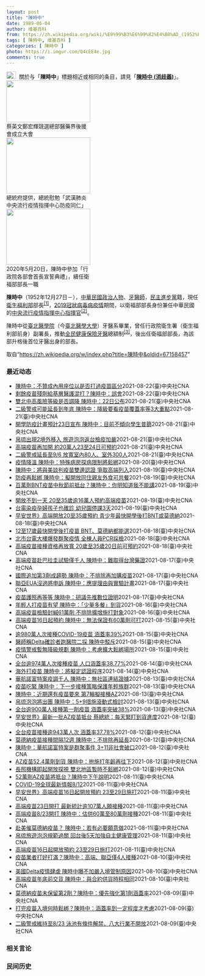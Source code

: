 ```yaml
---
layout: post
title: "陳時中"
date: 1989-06-04
author: 维基百科
from: https://zh.wikipedia.org/wiki/%E9%99%B3%E6%99%82%E4%B8%AD_(1952%E5%B9%B4)
tags: [ 陳時中, 维基百科 ]
categories: [ 陳時中 ]
photo: https://i.imgur.com/Q4cEE4e.jpg
comments: true
---
```

<div class="mw-parser-output"><div id="noteTA-54dafe5e" class="noteTA"><div class="noteTA-group"><div data-noteta-group-source="module" data-noteta-group="Medicine"></div></div></div>
<div role="note" class="hatnote navigation-not-searchable"><a href="/wiki/Wikipedia:%E6%B6%88%E6%AD%A7%E4%B9%89" title="Wikipedia:消歧义"><img alt="Disambig gray.svg" src="//upload.wikimedia.org/wikipedia/commons/thumb/5/5f/Disambig_gray.svg/25px-Disambig_gray.svg.png" decoding="async" width="25" height="19" srcset="//upload.wikimedia.org/wikipedia/commons/thumb/5/5f/Disambig_gray.svg/38px-Disambig_gray.svg.png 1.5x, //upload.wikimedia.org/wikipedia/commons/thumb/5/5f/Disambig_gray.svg/50px-Disambig_gray.svg.png 2x" data-file-width="220" data-file-height="168"></a><style data-mw-deduplicate="TemplateStyles:r61863955">.mw-parser-output .ifmobile>.mobile:nth-child(2n){display:none}</style><span class="ifmobile"><span class="nomobile">&nbsp;&nbsp;</span><span class="mobile"></span></span>關於与「<b>陳時中</b>」標題相近或相同的条目，請見「<b><a href="/wiki/%E9%99%B3%E6%99%82%E4%B8%AD_(%E6%B6%88%E6%AD%A7%E7%BE%A9)" class="mw-disambig" title="陳時中 (消歧義)">陳時中 (消歧義)</a></b>」。</div>

<div class="thumb tright"><div class="thumbinner" style="width:222px;"><a href="/wiki/File:%E9%84%AD%E5%AE%8F%E8%BC%9D%E8%88%87%E9%86%AB%E6%94%BF%E4%BA%BA%E5%A3%AB%E5%90%88%E7%85%A7.jpg" class="image"><img alt="" src="//upload.wikimedia.org/wikipedia/commons/thumb/e/e0/%E9%84%AD%E5%AE%8F%E8%BC%9D%E8%88%87%E9%86%AB%E6%94%BF%E4%BA%BA%E5%A3%AB%E5%90%88%E7%85%A7.jpg/220px-%E9%84%AD%E5%AE%8F%E8%BC%9D%E8%88%87%E9%86%AB%E6%94%BF%E4%BA%BA%E5%A3%AB%E5%90%88%E7%85%A7.jpg" decoding="async" width="220" height="110" class="thumbimage" srcset="//upload.wikimedia.org/wikipedia/commons/thumb/e/e0/%E9%84%AD%E5%AE%8F%E8%BC%9D%E8%88%87%E9%86%AB%E6%94%BF%E4%BA%BA%E5%A3%AB%E5%90%88%E7%85%A7.jpg/330px-%E9%84%AD%E5%AE%8F%E8%BC%9D%E8%88%87%E9%86%AB%E6%94%BF%E4%BA%BA%E5%A3%AB%E5%90%88%E7%85%A7.jpg 1.5x, //upload.wikimedia.org/wikipedia/commons/thumb/e/e0/%E9%84%AD%E5%AE%8F%E8%BC%9D%E8%88%87%E9%86%AB%E6%94%BF%E4%BA%BA%E5%A3%AB%E5%90%88%E7%85%A7.jpg/440px-%E9%84%AD%E5%AE%8F%E8%BC%9D%E8%88%87%E9%86%AB%E6%94%BF%E4%BA%BA%E5%A3%AB%E5%90%88%E7%85%A7.jpg 2x" data-file-width="4160" data-file-height="2080"></a>  <div class="thumbcaption"><div class="magnify"><a href="/wiki/File:%E9%84%AD%E5%AE%8F%E8%BC%9D%E8%88%87%E9%86%AB%E6%94%BF%E4%BA%BA%E5%A3%AB%E5%90%88%E7%85%A7.jpg" class="internal" title="放大"></a></div>蔡英文鄭宏輝競選總部醫藥界後援會成立大會</div></div></div>
<div class="thumb tright"><div class="thumbinner" style="width:222px;"><a href="/wiki/File:02.07_%E7%B8%BD%E7%B5%B1%E6%85%B0%E5%8B%89%E3%80%8C%E5%9A%B4%E9%87%8D%E7%89%B9%E6%AE%8A%E5%82%B3%E6%9F%93%E6%80%A7%E8%82%BA%E7%82%8E%E4%B8%AD%E5%A4%AE%E6%B5%81%E8%A1%8C%E7%96%AB%E6%83%85%E6%8C%87%E6%8F%AE%E4%B8%AD%E5%BF%83%E9%98%B2%E7%96%AB%E5%90%8C%E4%BB%81%E3%80%8D_(49500116692).jpg" class="image"><img alt="" src="//upload.wikimedia.org/wikipedia/commons/thumb/9/95/02.07_%E7%B8%BD%E7%B5%B1%E6%85%B0%E5%8B%89%E3%80%8C%E5%9A%B4%E9%87%8D%E7%89%B9%E6%AE%8A%E5%82%B3%E6%9F%93%E6%80%A7%E8%82%BA%E7%82%8E%E4%B8%AD%E5%A4%AE%E6%B5%81%E8%A1%8C%E7%96%AB%E6%83%85%E6%8C%87%E6%8F%AE%E4%B8%AD%E5%BF%83%E9%98%B2%E7%96%AB%E5%90%8C%E4%BB%81%E3%80%8D_%2849500116692%29.jpg/220px-02.07_%E7%B8%BD%E7%B5%B1%E6%85%B0%E5%8B%89%E3%80%8C%E5%9A%B4%E9%87%8D%E7%89%B9%E6%AE%8A%E5%82%B3%E6%9F%93%E6%80%A7%E8%82%BA%E7%82%8E%E4%B8%AD%E5%A4%AE%E6%B5%81%E8%A1%8C%E7%96%AB%E6%83%85%E6%8C%87%E6%8F%AE%E4%B8%AD%E5%BF%83%E9%98%B2%E7%96%AB%E5%90%8C%E4%BB%81%E3%80%8D_%2849500116692%29.jpg" decoding="async" width="220" height="147" class="thumbimage" srcset="//upload.wikimedia.org/wikipedia/commons/thumb/9/95/02.07_%E7%B8%BD%E7%B5%B1%E6%85%B0%E5%8B%89%E3%80%8C%E5%9A%B4%E9%87%8D%E7%89%B9%E6%AE%8A%E5%82%B3%E6%9F%93%E6%80%A7%E8%82%BA%E7%82%8E%E4%B8%AD%E5%A4%AE%E6%B5%81%E8%A1%8C%E7%96%AB%E6%83%85%E6%8C%87%E6%8F%AE%E4%B8%AD%E5%BF%83%E9%98%B2%E7%96%AB%E5%90%8C%E4%BB%81%E3%80%8D_%2849500116692%29.jpg/330px-02.07_%E7%B8%BD%E7%B5%B1%E6%85%B0%E5%8B%89%E3%80%8C%E5%9A%B4%E9%87%8D%E7%89%B9%E6%AE%8A%E5%82%B3%E6%9F%93%E6%80%A7%E8%82%BA%E7%82%8E%E4%B8%AD%E5%A4%AE%E6%B5%81%E8%A1%8C%E7%96%AB%E6%83%85%E6%8C%87%E6%8F%AE%E4%B8%AD%E5%BF%83%E9%98%B2%E7%96%AB%E5%90%8C%E4%BB%81%E3%80%8D_%2849500116692%29.jpg 1.5x, //upload.wikimedia.org/wikipedia/commons/thumb/9/95/02.07_%E7%B8%BD%E7%B5%B1%E6%85%B0%E5%8B%89%E3%80%8C%E5%9A%B4%E9%87%8D%E7%89%B9%E6%AE%8A%E5%82%B3%E6%9F%93%E6%80%A7%E8%82%BA%E7%82%8E%E4%B8%AD%E5%A4%AE%E6%B5%81%E8%A1%8C%E7%96%AB%E6%83%85%E6%8C%87%E6%8F%AE%E4%B8%AD%E5%BF%83%E9%98%B2%E7%96%AB%E5%90%8C%E4%BB%81%E3%80%8D_%2849500116692%29.jpg/440px-02.07_%E7%B8%BD%E7%B5%B1%E6%85%B0%E5%8B%89%E3%80%8C%E5%9A%B4%E9%87%8D%E7%89%B9%E6%AE%8A%E5%82%B3%E6%9F%93%E6%80%A7%E8%82%BA%E7%82%8E%E4%B8%AD%E5%A4%AE%E6%B5%81%E8%A1%8C%E7%96%AB%E6%83%85%E6%8C%87%E6%8F%AE%E4%B8%AD%E5%BF%83%E9%98%B2%E7%96%AB%E5%90%8C%E4%BB%81%E3%80%8D_%2849500116692%29.jpg 2x" data-file-width="2048" data-file-height="1365"></a>  <div class="thumbcaption"><div class="magnify"><a href="/wiki/File:02.07_%E7%B8%BD%E7%B5%B1%E6%85%B0%E5%8B%89%E3%80%8C%E5%9A%B4%E9%87%8D%E7%89%B9%E6%AE%8A%E5%82%B3%E6%9F%93%E6%80%A7%E8%82%BA%E7%82%8E%E4%B8%AD%E5%A4%AE%E6%B5%81%E8%A1%8C%E7%96%AB%E6%83%85%E6%8C%87%E6%8F%AE%E4%B8%AD%E5%BF%83%E9%98%B2%E7%96%AB%E5%90%8C%E4%BB%81%E3%80%8D_(49500116692).jpg" class="internal" title="放大"></a></div>總統府提供，總統慰勉「武漢肺炎中央流行疫情指揮中心防疫同仁」</div></div></div>
<div class="thumb tright"><div class="thumbinner" style="width:222px;"><a href="/wiki/File:05.20_%E7%B8%BD%E7%B5%B1%E4%B8%BB%E6%8C%81%E3%80%8C%E8%A1%8C%E6%94%BF%E9%99%A2%E5%89%AF%E9%99%A2%E9%95%B7%E6%9A%A8%E5%90%84%E9%83%A8%E6%9C%83%E9%A6%96%E9%95%B7%E5%AE%A3%E8%AA%93%E5%85%B8%E7%A6%AE%E3%80%8D-%E9%99%B3%E6%99%82%E4%B8%AD.jpg" class="image"><img alt="" src="//upload.wikimedia.org/wikipedia/commons/thumb/a/aa/05.20_%E7%B8%BD%E7%B5%B1%E4%B8%BB%E6%8C%81%E3%80%8C%E8%A1%8C%E6%94%BF%E9%99%A2%E5%89%AF%E9%99%A2%E9%95%B7%E6%9A%A8%E5%90%84%E9%83%A8%E6%9C%83%E9%A6%96%E9%95%B7%E5%AE%A3%E8%AA%93%E5%85%B8%E7%A6%AE%E3%80%8D-%E9%99%B3%E6%99%82%E4%B8%AD.jpg/220px-05.20_%E7%B8%BD%E7%B5%B1%E4%B8%BB%E6%8C%81%E3%80%8C%E8%A1%8C%E6%94%BF%E9%99%A2%E5%89%AF%E9%99%A2%E9%95%B7%E6%9A%A8%E5%90%84%E9%83%A8%E6%9C%83%E9%A6%96%E9%95%B7%E5%AE%A3%E8%AA%93%E5%85%B8%E7%A6%AE%E3%80%8D-%E9%99%B3%E6%99%82%E4%B8%AD.jpg" decoding="async" width="220" height="147" class="thumbimage" srcset="//upload.wikimedia.org/wikipedia/commons/thumb/a/aa/05.20_%E7%B8%BD%E7%B5%B1%E4%B8%BB%E6%8C%81%E3%80%8C%E8%A1%8C%E6%94%BF%E9%99%A2%E5%89%AF%E9%99%A2%E9%95%B7%E6%9A%A8%E5%90%84%E9%83%A8%E6%9C%83%E9%A6%96%E9%95%B7%E5%AE%A3%E8%AA%93%E5%85%B8%E7%A6%AE%E3%80%8D-%E9%99%B3%E6%99%82%E4%B8%AD.jpg/330px-05.20_%E7%B8%BD%E7%B5%B1%E4%B8%BB%E6%8C%81%E3%80%8C%E8%A1%8C%E6%94%BF%E9%99%A2%E5%89%AF%E9%99%A2%E9%95%B7%E6%9A%A8%E5%90%84%E9%83%A8%E6%9C%83%E9%A6%96%E9%95%B7%E5%AE%A3%E8%AA%93%E5%85%B8%E7%A6%AE%E3%80%8D-%E9%99%B3%E6%99%82%E4%B8%AD.jpg 1.5x, //upload.wikimedia.org/wikipedia/commons/thumb/a/aa/05.20_%E7%B8%BD%E7%B5%B1%E4%B8%BB%E6%8C%81%E3%80%8C%E8%A1%8C%E6%94%BF%E9%99%A2%E5%89%AF%E9%99%A2%E9%95%B7%E6%9A%A8%E5%90%84%E9%83%A8%E6%9C%83%E9%A6%96%E9%95%B7%E5%AE%A3%E8%AA%93%E5%85%B8%E7%A6%AE%E3%80%8D-%E9%99%B3%E6%99%82%E4%B8%AD.jpg/440px-05.20_%E7%B8%BD%E7%B5%B1%E4%B8%BB%E6%8C%81%E3%80%8C%E8%A1%8C%E6%94%BF%E9%99%A2%E5%89%AF%E9%99%A2%E9%95%B7%E6%9A%A8%E5%90%84%E9%83%A8%E6%9C%83%E9%A6%96%E9%95%B7%E5%AE%A3%E8%AA%93%E5%85%B8%E7%A6%AE%E3%80%8D-%E9%99%B3%E6%99%82%E4%B8%AD.jpg 2x" data-file-width="2508" data-file-height="1672"></a>  <div class="thumbcaption"><div class="magnify"><a href="/wiki/File:05.20_%E7%B8%BD%E7%B5%B1%E4%B8%BB%E6%8C%81%E3%80%8C%E8%A1%8C%E6%94%BF%E9%99%A2%E5%89%AF%E9%99%A2%E9%95%B7%E6%9A%A8%E5%90%84%E9%83%A8%E6%9C%83%E9%A6%96%E9%95%B7%E5%AE%A3%E8%AA%93%E5%85%B8%E7%A6%AE%E3%80%8D-%E9%99%B3%E6%99%82%E4%B8%AD.jpg" class="internal" title="放大"></a></div>2020年5月20日，陳時中參加「行政院各部會首長宣誓典禮」，續任衛福部部長一職</div></div></div>
<p><b>陳時中</b>（1952年12月27日<span class="useeditintro" title="Template:BLP editintro">－</span>），<a href="/wiki/%E4%B8%AD%E8%8F%AF%E6%B0%91%E5%9C%8B" title="中華民國">中華民國</a><a href="/wiki/%E6%94%BF%E6%B2%BB%E4%BA%BA%E7%89%A9" title="政治人物">政治人物</a>、<a href="/wiki/%E7%89%99%E9%86%AB%E5%B8%AB" class="mw-redirect" title="牙醫師">牙醫師</a>，<a href="/wiki/%E6%B0%91%E4%B8%BB%E9%80%B2%E6%AD%A5%E9%BB%A8" title="民主進步黨">民主進步黨</a>籍，現任<a href="/wiki/%E4%B8%AD%E8%8F%AF%E6%B0%91%E5%9C%8B%E8%A1%9B%E7%94%9F%E7%A6%8F%E5%88%A9%E9%83%A8" title="中華民國衛生福利部">衛生福利部</a>部長<sup id="cite_ref-1" class="reference"><a href="#cite_note-1">[1]</a></sup>，<a href="/wiki/2019%E5%86%A0%E7%8B%80%E7%97%85%E6%AF%92%E7%97%85%E8%87%BA%E7%81%A3%E7%96%AB%E6%83%85" title="2019冠狀病毒病臺灣疫情">2019冠狀病毒病疫情</a>期間，以衛福部部長身份兼任中華民國的<a href="/wiki/%E5%9C%8B%E5%AE%B6%E8%A1%9B%E7%94%9F%E6%8C%87%E6%8F%AE%E4%B8%AD%E5%BF%83%E4%B8%AD%E5%A4%AE%E6%B5%81%E8%A1%8C%E7%96%AB%E6%83%85%E6%8C%87%E6%8F%AE%E4%B8%AD%E5%BF%83" title="國家衛生指揮中心中央流行疫情指揮中心">中央流行疫情指揮中心</a><a href="/wiki/%E6%8C%87%E6%8F%AE%E5%AE%98" title="指揮官">指揮官</a><sup id="cite_ref-2" class="reference"><a href="#cite_note-2">[2]</a></sup>。
</p><p>陳時中從<a href="/wiki/%E8%87%BA%E5%8C%97%E9%86%AB%E5%AD%B8%E9%99%A2" class="mw-redirect" title="臺北醫學院">臺北醫學院</a>（今<a href="/wiki/%E8%87%BA%E5%8C%97%E9%86%AB%E5%AD%B8%E5%A4%A7%E5%AD%B8" title="臺北醫學大學">臺北醫學大學</a>）牙醫系畢業，曾任行政院衛生署（衛生福利部前身）副署長，推動<a href="/wiki/%E5%85%A8%E6%B0%91%E5%81%A5%E5%BA%B7%E4%BF%9D%E9%9A%AA" title="全民健康保險">全民健康保險</a><a href="/wiki/%E7%89%99%E9%86%AB" title="牙醫">牙醫</a>總額制<sup id="cite_ref-3" class="reference"><a href="#cite_note-3">[3]</a></sup>，後出任衛福部部長，為該部升格後首位牙醫出身的部長。
</p>
</div><noscript><img src="//zh.wikipedia.org/wiki/Special:CentralAutoLogin/start?type=1x1" alt="" title="" width="1" height="1" style="border: none; position: absolute;"></noscript>
<div class="printfooter">取自“<a dir="ltr" href="https://zh.wikipedia.org/w/index.php?title=陳時中&amp;oldid=67158457">https://zh.wikipedia.org/w/index.php?title=陳時中&amp;oldid=67158457</a>”</div><div id="recent-news"><h3>最近动态</h3><ul><li><a href="https://nodebe4.github.io/waimei/2021-08-22/%E9%99%B3%E6%99%82%E4%B8%AD-%E4%B8%8D%E8%B4%8A%E6%88%90%E5%85%A7%E7%94%A8%E5%BA%A7%E4%BD%8D%E4%BB%A5%E6%98%AF%E5%90%A6%E6%89%93%E9%81%8E%E7%96%AB%E8%8B%97%E5%8D%80%E5%88%86" title="陳時中：不贊成內用座位以是否打過疫苗區分—— 國內疫情降溫，24日起同住親友聚餐不受限使用隔板、梅花座及專人分菜。圖為家長協助幼小孩童用餐。（中央社檔案照片） （中央社記者陳婕翎、江慧珺台北22...">陳時中：不贊成內用座位以是否打過疫苗區分</a><time>2021-08-22</time><a class="tag">(臺)中央社CNA</a></li>
<li><a href="https://nodebe4.github.io/waimei/2021-08-22/%E5%89%A9%E9%A4%98%E7%96%AB%E8%8B%97%E6%AE%98%E5%8A%91%E7%B5%A6%E5%9F%BA%E5%B1%A4%E9%86%AB%E8%AD%B7%E6%B7%B7%E6%89%93-%E9%99%B3%E6%99%82%E4%B8%AD-%E8%AA%A4%E6%9C%83" title="剩餘疫苗殘劑給基層醫護混打？陳時中：誤會—— 指揮中心日前發函說明運用剩餘疫苗殘劑供混打，引發基層醫界不滿。指揮官陳時中22日說明是誤會，僅告知地方政府殘劑使用方式，醫院還有近10萬劑疫苗可用。...">剩餘疫苗殘劑給基層醫護混打？陳時中：誤會</a><time>2021-08-22</time><a class="tag">(臺)中央社CNA</a></li>
<li><a href="https://nodebe4.github.io/waimei/2021-08-21/%E9%9B%99%E5%8C%97%E4%B8%AD%E9%AB%98%E9%A2%A8%E9%9A%AA%E7%AD%89%E7%B4%9A%E6%98%AF%E5%90%A6%E8%AA%BF%E9%99%8D-%E9%99%B3%E6%99%82%E4%B8%AD-22%E6%97%A5%E5%85%AC%E5%B8%83" title="雙北中高風險等級是否調降 陳時中：22日公布—— （中央社記者陳婕翎、張茗喧台北21日電）中央流行疫情指揮中心今天宣布，疫情2級警戒延長至9月6日，外界關注雙北地區風險等級能否從中高風險調降，指...">雙北中高風險等級是否調降 陳時中：22日公布</a><time>2021-08-21</time><a class="tag">(臺)中央社CNA</a></li>
<li><a href="https://nodebe4.github.io/waimei/2021-08-21/%E4%BA%8C%E7%B4%9A%E8%AD%A6%E6%88%92%E5%8F%AF%E8%83%BD%E5%BB%B6%E9%95%B7%E5%88%B0%E5%B9%B4%E5%BA%95-%E9%99%B3%E6%99%82%E4%B8%AD-%E9%99%8D%E7%B4%9A%E8%A6%81%E7%9C%8B%E7%96%AB%E8%8B%97%E8%A6%86%E8%93%8B%E7%8E%87%E7%AD%893%E5%A4%A7%E9%87%8D%E9%BB%9E" title="二級警戒可能延長到年底 陳時中：降級要看疫苗覆蓋率等3大重點—— 疫情指揮中心指揮官陳時中21日坦言二級警戒有可能延長到年底，國際疫情、疫苗覆蓋率、疫苗對變種病毒保護力將是未來降級的3大觀察重點...">二級警戒可能延長到年底 陳時中：降級要看疫苗覆蓋率等3大重點</a><time>2021-08-21</time><a class="tag">(臺)中央社CNA</a></li>
<li><a href="https://nodebe4.github.io/waimei/2021-08-21/%E9%96%8B%E5%AD%B8%E9%98%B2%E7%96%AB%E8%A8%88%E7%95%AB%E9%A0%90%E8%A8%8823%E6%97%A5%E5%AE%A3%E5%B8%83-%E9%99%B3%E6%99%82%E4%B8%AD-%E7%9B%AE%E5%89%8D%E4%B8%8D%E5%82%BE%E5%90%91%E5%AD%B8%E7%94%9F%E6%99%AE%E7%AF%A9" title="開學防疫計畫預計23日宣布 陳時中：目前不傾向學生普篩—— 全國將於9月開學，指揮官陳時中21日表示，正在研議相關防疫措施，目前不傾向對學生普篩。（中央社檔案照片） （中央社記者陳至中、陳婕翎、...">開學防疫計畫預計23日宣布 陳時中：目前不傾向學生普篩</a><time>2021-08-21</time><a class="tag">(臺)中央社CNA</a></li>
<li><a href="https://nodebe4.github.io/waimei/2021-08-21/%E5%B8%9B%E7%90%89%E5%87%BA%E7%8F%BE2%E5%A2%83%E5%A4%96%E7%A7%BB%E5%85%A5-%E6%97%85%E9%81%8A%E6%B3%A1%E6%B3%A1%E8%BF%94%E5%8F%B0%E6%AA%A2%E7%96%AB%E5%8A%A0%E5%9A%B4" title="帛琉出現2境外移入 旅遊泡泡返台檢疫加嚴—— 指揮官陳時中21日表示，由於帛琉出現2例境外移入個案，旅遊泡泡團返台的檢疫措施須暫時加嚴。（圖取自facebook.com/officialpva）...">帛琉出現2境外移入 旅遊泡泡返台檢疫加嚴</a><time>2021-08-21</time><a class="tag">(臺)中央社CNA</a></li>
<li><a href="https://nodebe4.github.io/waimei/2021-08-21/%E9%AB%98%E7%AB%AF%E7%96%AB%E8%8B%97%E5%86%8D%E5%8A%A0%E9%96%8B-%E7%B4%8420%E8%90%AC%E4%BA%BA23%E8%87%B324%E6%97%A5%E5%8F%AF%E9%A0%90%E7%B4%84" title="高端疫苗再加開 約20萬人23至24日可預約—— 疫情指揮中心指揮官陳時中表示，增加開放16日後新登記或加選登記國產高端COVID-19疫苗約20萬人，可於23、24日預約。圖為高端疫苗預充填針...">高端疫苗再加開 約20萬人23至24日可預約</a><time>2021-08-21</time><a class="tag">(臺)中央社CNA</a></li>
<li><a href="https://nodebe4.github.io/waimei/2021-08-21/%E4%BA%8C%E7%B4%9A%E8%AD%A6%E6%88%92%E5%BB%B6%E9%95%B7%E8%87%B39-6-%E6%94%BE%E5%AF%AC%E5%AE%A4%E5%85%A780%E4%BA%BA-%E5%AE%A4%E5%A4%96300%E4%BA%BA" title="二級警戒延長至9/6 放寬室內80人、室外300人—— 指揮中心21日宣布二級警戒延長至9月6日。（指揮中心提供） （中央社記者陳婕翎、張茗喧台北21日電）中央流行疫情指揮中心指揮官陳時中今天表...">二級警戒延長至9/6 放寬室內80人、室外300人</a><time>2021-08-21</time><a class="tag">(臺)中央社CNA</a></li>
<li><a href="https://nodebe4.github.io/waimei/2021-08-20/%E7%96%AB%E6%83%85%E9%99%8D%E6%BA%AB-%E9%99%B3%E6%99%82%E4%B8%AD-%E7%89%B9%E6%AE%8A%E7%97%85%E6%88%BF%E6%8E%A2%E7%97%85%E9%99%90%E5%88%B6%E5%B0%87%E9%AC%86%E7%B6%81" title="疫情降溫 陳時中：特殊病房探病限制將鬆綁—— （中央社記者張茗喧、陳婕翎台北20日電）國內疫情降溫，疫情指揮中心將再鬆綁防疫規定。指揮官陳時中今天表示，明天將統一公布鬆綁規定，也計畫開放特殊病房...">疫情降溫 陳時中：特殊病房探病限制將鬆綁</a><time>2021-08-20</time><a class="tag">(臺)中央社CNA</a></li>
<li><a href="https://nodebe4.github.io/waimei/2021-08-19/%E9%99%B3%E6%99%82%E4%B8%AD-%E5%B0%87%E8%88%87%E7%BE%8E%E8%AB%87%E5%88%A4%E7%96%AB%E8%8B%97%E9%9B%99%E9%82%8A%E8%AA%8D%E8%AD%89-%E7%88%AD%E5%8F%96%E9%AB%98%E7%AB%AF%E5%88%97%E5%85%A5" title="陳時中：將與美談判疫苗雙邊認證 爭取高端列入—— 國產高端COVID-19疫苗將開打，指揮中心指揮官陳時中19日透露，未來將與美國談疫苗雙邊認證。（衛福部食藥署提供） （中央社記者江慧珺、張茗喧...">陳時中：將與美談判疫苗雙邊認證 爭取高端列入</a><time>2021-08-19</time><a class="tag">(臺)中央社CNA</a></li>
<li><a href="https://nodebe4.github.io/waimei/2021-08-19/%E9%98%B2%E7%96%AB%E5%86%8D%E9%AC%86%E7%B6%81-%E9%99%B3%E6%99%82%E4%B8%AD-%E6%93%AC%E9%96%8B%E6%94%BE%E5%90%8C%E4%BD%8F%E8%A6%AA%E5%8F%8B%E5%A4%96%E9%A3%9F%E5%8F%AF%E5%85%B1%E9%A4%90" title="防疫再鬆綁 陳時中：擬開放同住親友外食可共餐—— 指揮官陳時中19日表示，因應孩童、長者在外有協助用餐必要，擬開放同住家人共餐。（中央社檔案照片） （中央社記者張茗喧、江慧珺台北19日電）指揮中...">防疫再鬆綁 陳時中：擬開放同住親友外食可共餐</a><time>2021-08-19</time><a class="tag">(臺)中央社CNA</a></li>
<li><a href="https://nodebe4.github.io/waimei/2021-08-19/%E7%99%BE%E8%90%AC%E5%8A%91BNT%E7%96%AB%E8%8B%97%E4%B8%AD%E7%A7%8B%E7%AF%80%E5%89%8D%E6%8A%B5%E5%8F%B0-%E9%99%B3%E6%99%82%E4%B8%AD-%E4%BD%A0%E6%98%8E%E7%9F%A5%E9%81%93%E6%88%91%E4%B8%8D%E8%83%BD%E8%AC%9B" title="百萬劑BNT疫苗中秋節前抵台？陳時中：你明知道我不能講—— 媒體報導，百萬劑BNT疫苗中秋節前可能抵台。（圖取自twitter.com/BioNTech_Group） （中央社記者張茗喧、江慧珺...">百萬劑BNT疫苗中秋節前抵台？陳時中：你明知道我不能講</a><time>2021-08-19</time><a class="tag">(臺)中央社CNA</a></li>
<li><a href="https://nodebe4.github.io/waimei/2021-08-19/%E9%96%8B%E6%94%BE%E4%B8%8D%E5%88%B0%E4%B8%80%E5%A4%A9-20%E8%87%B335%E6%AD%B2%E9%80%BE16%E8%90%AC%E4%BA%BA%E9%A0%90%E7%B4%84%E9%AB%98%E7%AB%AF%E7%96%AB%E8%8B%97" title="開放不到一天 20至35歲逾16萬人預約高端疫苗—— （中央社記者張茗喧、江慧珺台北19日電）疫情指揮中心昨天開放20至35歲民眾預約高端疫苗，指揮官陳時中今天表示，截至下午1時，已有16萬39...">開放不到一天 20至35歲逾16萬人預約高端疫苗</a><time>2021-08-19</time><a class="tag">(臺)中央社CNA</a></li>
<li><a href="https://nodebe4.github.io/waimei/2021-08-19/%E5%8F%B0%E9%9B%BB%E6%9F%93%E7%96%AB%E5%AD%95%E5%A9%A6%E5%AD%A9%E5%AD%90%E4%B9%9F%E7%A2%BA%E8%A8%BA-%E5%B9%BC%E5%85%92%E5%9C%92%E5%81%9C%E8%AA%B23%E5%A4%A9" title="台電染疫孕婦孩子也確診 幼兒園停課3天—— 台電大樓爆發群聚疫情。指揮官陳時中19日表示，台電染疫孕婦的孩子也確診，全案累計4人染疫。圖為員工進出台電大樓。中央社記者郭日曉攝　110年8月18日...">台電染疫孕婦孩子也確診 幼兒園停課3天</a><time>2021-08-19</time><a class="tag">(臺)中央社CNA</a></li>
<li><a href="https://nodebe4.github.io/waimei/2021-08-18/%E6%97%A9%E5%AE%89%E4%B8%96%E7%95%8C-%E9%AB%98%E7%AB%AF%E9%96%8B%E6%94%BE20%E8%87%B335%E6%AD%B2%E9%A0%90%E7%B4%84-%E9%9D%92%E5%B0%91%E5%B9%B4%E6%9C%80%E5%BF%AB%E9%96%8B%E5%AD%B8%E5%BE%8C%E6%89%93BNT%E6%88%96%E8%8E%AB%E5%BE%B7%E7%B4%8D" title="早安世界》高端開放20至35歲預約 青少年最快開學後打BNT或莫德納—— 疫情指揮官陳時中18日宣布，高端COVID-19疫苗將開放20歲至35歲民眾預約。圖為高端疫苗針劑。（食藥署提供） 今晨...">早安世界》高端開放20至35歲預約 青少年最快開學後打BNT或莫德納</a><time>2021-08-18</time><a class="tag">(臺)中央社CNA</a></li>
<li><a href="https://nodebe4.github.io/waimei/2021-08-18/12%E8%87%B317%E6%AD%B2%E6%9C%80%E5%BF%AB%E9%96%8B%E5%AD%B8%E5%BE%8C%E6%89%93%E7%96%AB%E8%8B%97-BNT-%E8%8E%AB%E5%BE%B7%E7%B4%8D%E9%83%BD%E8%83%BD%E9%81%B8" title="12至17歲最快開學後打疫苗 BNT、莫德納都能選—— 指揮中心指揮官陳時中18日表示，未來12至17歲青少年不只能打BNT疫苗，也將開放接種莫德納疫苗，開學後將視疫苗到貨狀況安排接種。（中央社...">12至17歲最快開學後打疫苗 BNT、莫德納都能選</a><time>2021-08-18</time><a class="tag">(臺)中央社CNA</a></li>
<li><a href="https://nodebe4.github.io/waimei/2021-08-18/%E5%8C%97%E5%B8%82%E5%8F%B0%E9%9B%BB%E5%A4%A7%E6%A8%93%E7%88%86%E7%99%BC%E7%BE%A4%E8%81%9A%E7%96%AB%E6%83%85-%E5%85%A8%E6%A3%9F%E4%BA%BA%E5%93%A1PCR%E6%8E%A1%E6%AA%A2" title="北市台電大樓爆發群聚疫情 全棟人員PCR採檢—— 疫情指揮中心指揮官陳時中18日指出，台電大樓近期陸續有3例同層樓人員確診，整棟樓人員將PCR檢驗。（圖取自Google地圖網頁google.co...">北市台電大樓爆發群聚疫情 全棟人員PCR採檢</a><time>2021-08-18</time><a class="tag">(臺)中央社CNA</a></li>
<li><a href="https://nodebe4.github.io/waimei/2021-08-18/%E9%AB%98%E7%AB%AF%E7%96%AB%E8%8B%97%E6%8E%A5%E7%A8%AE%E8%B3%87%E6%A0%BC%E5%86%8D%E6%94%BE%E5%AF%AC-20%E6%AD%B2%E8%87%B335%E6%AD%B220%E6%97%A5%E5%89%8D%E5%8F%AF%E9%A0%90%E7%B4%84" title="高端疫苗接種資格再放寬 20歲至35歲20日前可預約—— 疫情指揮中心指揮官陳時中18日宣布，高端COVID-19疫苗將開放20歲至35歲民眾預約。圖為高端疫苗預充填針劑樣品。（中央社檔案照片）...">高端疫苗接種資格再放寬 20歲至35歲20日前可預約</a><time>2021-08-18</time><a class="tag">(臺)中央社CNA</a></li>
<li><a href="https://nodebe4.github.io/waimei/2021-08-17/%E9%AB%98%E7%AB%AF%E7%96%AB%E8%8B%97%E8%B5%B4%E5%B7%B4%E6%8B%89%E5%9C%AD%E8%A9%A6%E9%A9%97%E5%83%85%E5%8D%83%E4%BA%BA-%E9%99%B3%E6%99%82%E4%B8%AD-%E9%9B%A3%E5%8F%96%E5%BE%97%E5%8F%B0%E7%81%A3%E8%97%A5%E8%AD%89" title="高端疫苗赴巴拉圭試驗僅千人 陳時中：難取得台灣藥證—— 高端疫苗在巴拉圭進行第3期臨床試驗，但是和AZ疫苗進行1000人的免疫橋接試驗，對此指揮中心指揮官陳時中今天坦言，此試驗數據風險大，可能難...">高端疫苗赴巴拉圭試驗僅千人 陳時中：難取得台灣藥證</a><time>2021-08-17</time><a class="tag">(臺)中央社CNA</a></li>
<li><a href="https://nodebe4.github.io/waimei/2021-08-17/%E5%9C%8B%E9%9A%9B%E8%BF%BD%E5%8A%A0%E7%AC%AC3%E5%8A%91%E6%88%90%E8%B6%A8%E5%8B%A2-%E9%99%B3%E6%99%82%E4%B8%AD-%E4%B8%8D%E6%8E%92%E9%99%A4%E5%86%8D%E5%8A%A0%E8%B3%BC%E7%96%AB%E8%8B%97" title="國際追加第3劑成趨勢 陳時中：不排除再加購疫苗—— 疫情指揮中心指揮官陳時中17日表示，因應國際間追加施打第3劑COVID-19疫苗的趨勢，未來不排除再加購其他疫苗，也會盡快擴大AZ、mRNA疫...">國際追加第3劑成趨勢 陳時中：不排除再加購疫苗</a><time>2021-08-17</time><a class="tag">(臺)中央社CNA</a></li>
<li><a href="https://nodebe4.github.io/waimei/2021-08-17/%E8%81%AF%E4%BA%9EEUA%E6%B2%92%E9%81%8E%E5%B0%87%E7%94%B3%E8%A8%B4-%E9%99%B3%E6%99%82%E4%B8%AD-%E6%87%89%E6%8F%90%E7%90%86%E7%94%B1%E8%88%87%E5%AF%A6%E9%A9%97%E8%A8%88%E7%95%AB" title="聯亞EUA沒過將申訴 陳時中：應提理由與實驗計畫—— 聯亞的COVID-19疫苗沒通過EUA審查，將提申訴。指揮官陳時中17日表示，申訴時應提出理由與實驗計畫再交食藥署審查。（圖取自Google...">聯亞EUA沒過將申訴  陳時中：應提理由與實驗計畫</a><time>2021-08-17</time><a class="tag">(臺)中央社CNA</a></li>
<li><a href="https://nodebe4.github.io/waimei/2021-08-17/%E7%96%AB%E8%8B%97%E8%AD%B7%E7%85%A7%E5%86%8D%E7%AD%89%E7%AD%89-%E9%99%B3%E6%99%82%E4%B8%AD-%E7%A0%94%E8%AD%B0%E5%85%88%E6%8E%A8%E6%95%B8%E4%BD%8D%E8%AD%89%E6%98%8E" title="疫苗護照再等等 陳時中：研議先推數位證明—— （中央社記者張茗喧、江慧珺台北17日電）指揮中心指揮官陳時中今天表示，昨天邀集專家討論數位證明簽發平台，初步決議在疫苗覆蓋率不夠高之前，先推數位「證...">疫苗護照再等等 陳時中：研議先推數位證明</a><time>2021-08-17</time><a class="tag">(臺)中央社CNA</a></li>
<li><a href="https://nodebe4.github.io/waimei/2021-08-16/%E5%B9%B4%E8%BC%95%E4%BA%BA%E6%89%93%E7%96%AB%E8%8B%97%E6%9C%89%E6%9C%9B-%E9%99%B3%E6%99%82%E4%B8%AD-%E5%B0%91%E9%87%8F%E5%A4%9A%E9%A4%90-%E5%88%B0%E8%B2%A8" title="年輕人打疫苗有望 陳時中：「少量多餐」到貨—— （中央社記者江慧珺台北16日電）國內COVID-19疫苗供貨吃緊，不少年輕族群苦等不到疫苗。指揮中心指揮官陳時中今天透露疫苗到貨「快了」，且會比先...">年輕人打疫苗有望  陳時中：「少量多餐」到貨</a><time>2021-08-16</time><a class="tag">(臺)中央社CNA</a></li>
<li><a href="https://nodebe4.github.io/waimei/2021-08-16/%E9%AB%98%E7%AB%AF%E7%96%AB%E8%8B%97%E6%AA%A2%E9%A9%97%E5%B0%81%E7%B7%9861%E8%90%AC%E5%8A%91-%E4%B8%8D%E6%8E%92%E9%99%A4%E6%93%B4%E5%A2%9E%E6%96%BD%E6%89%93%E5%B0%8D%E8%B1%A1" title="高端疫苗檢驗封緘61萬劑 不排除擴增施打對象—— 疫情指揮官陳時中表示，高端疫苗已檢驗封緘超過61萬劑，不排除擴增年輕人施打對象。（中央社檔案照片） （中央社記者陳婕翎、江慧珺台北16日電）國內...">高端疫苗檢驗封緘61萬劑  不排除擴增施打對象</a><time>2021-08-16</time><a class="tag">(臺)中央社CNA</a></li>
<li><a href="https://nodebe4.github.io/waimei/2021-08-15/%E9%AB%98%E7%AB%AF%E7%96%AB%E8%8B%9716%E6%97%A5%E8%B5%B7%E9%A0%90%E7%B4%84-%E9%99%B3%E6%99%82%E4%B8%AD-%E7%84%A1%E6%B3%95%E4%BF%9D%E8%AD%89%E6%9C%8960%E8%90%AC%E5%8A%91%E5%8F%AF%E6%89%93" title="高端疫苗16日起預約 陳時中：無法保證有60萬劑可打—— 高端疫苗16日開放預約，指揮中心指揮官陳時中說，檢驗應遵照嚴格標準，無法保證60萬劑一定通過。圖為高端疫苗預充填針劑樣品。（中央社檔案照...">高端疫苗16日起預約 陳時中：無法保證有60萬劑可打</a><time>2021-08-15</time><a class="tag">(臺)中央社CNA</a></li>
<li><a href="https://nodebe4.github.io/waimei/2021-08-15/%E9%80%BE980%E8%90%AC%E4%BA%BA%E6%AC%A1%E6%8E%A5%E7%A8%AECOVID-19%E7%96%AB%E8%8B%97-%E6%B6%B5%E8%93%8B%E7%8E%8739" title="逾980萬人次接種COVID-19疫苗 涵蓋率39%—— 中央流行疫情指揮中心指揮官陳時中表示，國內累計逾980萬人次接種疫苗，人口涵蓋率約39%、劑次人口比約41.81。（中央社檔案照片） （...">逾980萬人次接種COVID-19疫苗 涵蓋率39%</a><time>2021-08-15</time><a class="tag">(臺)中央社CNA</a></li>
<li><a href="https://nodebe4.github.io/waimei/2021-08-15/%E9%86%AB%E5%B8%AB%E7%A8%B1Delta%E7%A2%BA%E8%A8%BA%E8%80%85%E8%B7%91%E9%86%AB%E9%99%A2%E4%BA%8C%E6%8E%A1-%E9%99%B3%E6%99%82%E4%B8%AD%E9%A7%81%E6%96%A5" title="醫師稱Delta確診者跑醫院二採 陳時中駁斥—— 北市聯醫陽明院區醫師蘇一峰表示，有確診者因質疑採檢結果就被安排到醫院二採，讓醫護暴露在風險中。指揮中心指揮官陳時中15日駁斥為錯誤訊息，此個案並...">醫師稱Delta確診者跑醫院二採 陳時中駁斥</a><time>2021-08-15</time><a class="tag">(臺)中央社CNA</a></li>
<li><a href="https://nodebe4.github.io/waimei/2021-08-15/%E7%96%AB%E6%83%85%E8%AD%A6%E6%88%92%E6%9A%AB%E7%84%A1%E9%99%8D%E7%B4%9A%E8%A6%8F%E5%8A%83-%E9%99%B3%E6%99%82%E4%B8%AD-%E8%80%83%E6%85%AE%E6%93%B4%E5%A4%A7%E9%AC%86%E7%B6%81%E5%A0%B4%E6%89%80" title="疫情警戒暫無降級規劃 陳時中：考慮擴大鬆綁場所—— （中央社記者陳婕翎、張茗喧台北15日電）全國COVID-19疫情警戒第2級將至8月23日，指揮中心指揮官陳時中今天表示，暫無警戒再降級規劃，但...">疫情警戒暫無降級規劃 陳時中：考慮擴大鬆綁場所</a><time>2021-08-15</time><a class="tag">(臺)中央社CNA</a></li>
<li><a href="https://nodebe4.github.io/waimei/2021-08-14/%E5%85%A8%E5%8F%B0%E9%80%BE974%E8%90%AC%E4%BA%BA%E6%AC%A1%E6%8E%A5%E7%A8%AE%E7%96%AB%E8%8B%97-%E4%BA%BA%E5%8F%A3%E6%B6%B5%E8%93%8B%E7%8E%8738.77" title="全台逾974萬人次接種疫苗 人口涵蓋率38.77%—— 中央流行疫情指揮中心指揮官陳時中表示，13日全台共有13.3萬人次接種疫苗，累計接種974.9萬人次，人口涵蓋率38.77%、劑次人口比4...">全台逾974萬人次接種疫苗 人口涵蓋率38.77%</a><time>2021-08-14</time><a class="tag">(臺)中央社CNA</a></li>
<li><a href="https://nodebe4.github.io/waimei/2021-08-14/%E6%B5%B7%E5%A4%96%E6%89%93%E7%96%AB%E8%8B%97-%E9%99%B3%E6%99%82%E4%B8%AD-%E5%B0%87%E6%93%AC%E5%AE%9A%E8%AA%8D%E8%AD%89%E7%A8%8B%E5%BA%8F" title="海外打疫苗 陳時中：將擬定認證程序—— 中央流行疫情指揮中心指揮官陳時中14日表示，民眾在海外接種COVID-19疫苗須取得接種證明，未來也會擬定認證程序，符合規定就承認。圖為疫苗接種紀錄卡。（...">海外打疫苗 陳時中：將擬定認證程序</a><time>2021-08-14</time><a class="tag">(臺)中央社CNA</a></li>
<li><a href="https://nodebe4.github.io/waimei/2021-08-13/%E8%8F%AF%E8%88%AA%E8%AB%BE%E5%AF%8C%E7%89%B9%E6%A1%88%E7%96%AB%E8%AA%BF%E5%8D%83%E4%BA%BA-%E9%99%B3%E6%99%82%E4%B8%AD-%E7%84%A1%E7%A4%BE%E5%8D%80%E9%80%A3%E7%B5%90%E8%AD%89%E6%93%9A" title="華航諾富特案疫調千人 陳時中：無社區連結證據—— （中央社記者江慧珺、張茗喧台北13日電）中央流行疫情指揮中心指揮官陳時中昨天指「3+11」政策非社會破口的說法惹議，今天他再度說明，華航諾富特案...">華航諾富特案疫調千人 陳時中：無社區連結證據</a><time>2021-08-13</time><a class="tag">(臺)中央社CNA</a></li>
<li><a href="https://nodebe4.github.io/waimei/2021-08-13/%E7%96%AB%E8%8B%97%E5%90%83%E7%B7%8A-%E9%99%B3%E6%99%82%E4%B8%AD-%E4%B8%8B%E4%B8%80%E6%AD%A5%E6%8E%A5%E7%A8%AE%E7%AD%96%E7%95%A5%E4%BF%9D%E8%AD%B7%E5%B9%B4%E8%BC%95%E6%97%8F%E7%BE%A4" title="疫苗吃緊 陳時中：下一步接種策略保護年輕族群—— 指揮中心指揮官陳時中13日公布疫苗接種策略，未來目標將把接種年齡層往下延伸，保護活動力強且是社會主要生產力的年輕族群。圖為AZ疫苗。（中央社檔案...">疫苗吃緊  陳時中：下一步接種策略保護年輕族群</a><time>2021-08-13</time><a class="tag">(臺)中央社CNA</a></li>
<li><a href="https://nodebe4.github.io/waimei/2021-08-13/%E9%99%B3%E6%99%82%E4%B8%AD-%E8%BF%91%E6%9C%9F%E9%82%84%E6%9C%89%E7%96%AB%E8%8B%97%E8%A6%81%E4%BE%86-%E7%AC%AC7%E8%BC%AA%E6%93%AC%E6%8E%A5%E7%A8%AEAZ" title="陳時中：近期還有疫苗要來 第7輪擬接種AZ—— 指揮中心指揮官陳時中13日表示，第7輪接種AZ疫苗的可能性相對高，但最近還有其他疫苗要來，還是要看到貨狀況才能精算、決定。圖為12日台灣自購52....">陳時中：近期還有疫苗要來  第7輪擬接種AZ</a><time>2021-08-13</time><a class="tag">(臺)中央社CNA</a></li>
<li><a href="https://nodebe4.github.io/waimei/2021-08-13/%E5%B8%9B%E7%90%89%E6%B3%A1%E6%B3%A1%E5%B0%87%E5%87%BA%E5%9C%98-%E9%99%B3%E6%99%82%E4%B8%AD-5+9%E6%8E%AA%E6%96%BD%E6%BB%BE%E5%8B%95%E5%BC%8F%E6%AA%A2%E8%A8%8E" title="帛琉泡泡將出團 陳時中：5+9措施滾動式檢討—— （中央社記者張茗喧、江慧珺台北13日電）帛琉旅遊泡泡最快明天出團，中央流行疫情指揮中心指揮官陳時中今天表示，目前帛琉僅開放台灣旅客前往，未來會視...">帛琉泡泡將出團  陳時中：5+9措施滾動式檢討</a><time>2021-08-13</time><a class="tag">(臺)中央社CNA</a></li>
<li><a href="https://nodebe4.github.io/waimei/2021-08-13/%E5%85%A8%E5%8F%B0%E9%80%BE900%E8%90%AC%E4%BA%BA%E6%8E%A5%E7%A8%AE%E7%AC%AC%E4%B8%80%E5%8A%91%E7%96%AB%E8%8B%97-%E6%B6%B5%E8%93%8B%E7%8E%87%E7%AA%81%E7%A0%B438" title="全台逾900萬人接種第一劑疫苗 涵蓋率突破38%—— （中央社記者張茗喧、江慧珺台北13日電）國內COVID-19疫苗邁入另一里程碑，指揮中心指揮官陳時中今天表示，目前全台已有超過900萬人接種...">全台逾900萬人接種第一劑疫苗  涵蓋率突破38%</a><time>2021-08-13</time><a class="tag">(臺)中央社CNA</a></li>
<li><a href="https://nodebe4.github.io/waimei/2021-08-12/%E6%97%A9%E5%AE%89%E4%B8%96%E7%95%8C-%E6%9C%80%E6%96%B0%E4%B8%80%E6%89%B9AZ%E7%96%AB%E8%8B%97%E6%8A%B5%E5%8F%B0-%E8%94%A1%E7%B8%BD%E7%B5%B1-%E6%AF%8F%E5%A4%A9%E7%B7%8A%E7%9B%AF%E5%88%B0%E8%B2%A8%E9%80%B2%E5%BA%A6" title="早安世界》最新一批AZ疫苗抵台 蔡總統：每天緊盯到貨進度—— 台灣自購52.4萬劑AZ疫苗12日運抵台灣。疫情指揮官陳時中12日表示，希望施打對象年齡層再往下開放，也不排除將這批疫苗保留給第2劑...">早安世界》最新一批AZ疫苗抵台 蔡總統：每天緊盯到貨進度</a><time>2021-08-12</time><a class="tag">(臺)中央社CNA</a></li>
<li><a href="https://nodebe4.github.io/waimei/2021-08-12/%E5%85%A8%E5%8F%B0%E7%96%AB%E8%8B%97%E6%8E%A5%E7%A8%AE%E9%80%BE943%E8%90%AC%E4%BA%BA%E6%AC%A1-%E6%B6%B5%E8%93%8B%E7%8E%8737.78" title="全台疫苗接種逾943萬人次 涵蓋率37.78%—— 全台至12日累計COVID-19疫苗接種逾943萬人次。因應變種病毒，多國準備追加第3劑疫苗，指揮中心指揮官陳時中12日說，國際資料仍以高風險...">全台疫苗接種逾943萬人次 涵蓋率37.78%</a><time>2021-08-12</time><a class="tag">(臺)中央社CNA</a></li>
<li><a href="https://nodebe4.github.io/waimei/2021-08-12/%E8%8E%AB%E5%BE%B7%E7%B4%8D%E7%96%AB%E8%8B%97%E6%8E%A5%E7%A8%AE%E9%96%93%E9%9A%9412%E9%80%B1-%E9%99%B3%E6%99%82%E4%B8%AD-%E4%B8%8D%E6%8E%92%E9%99%A4%E5%86%8D%E5%BB%B6%E9%95%B7" title="莫德納疫苗接種間隔12週 陳時中：不排除再延長—— 國內莫德納疫苗數量有限，指揮中心指揮官陳時中12日表示，依據未來進貨狀況，不排除再延長莫德納接種間隔。圖為9日教職員工前往台北市花博爭艷館接種...">莫德納疫苗接種間隔12週 陳時中：不排除再延長</a><time>2021-08-12</time><a class="tag">(臺)中央社CNA</a></li>
<li><a href="https://nodebe4.github.io/waimei/2021-08-12/%E9%99%B3%E6%99%82%E4%B8%AD-%E8%8F%AF%E8%88%AA%E8%AB%BE%E5%AF%8C%E7%89%B9%E6%A1%88%E6%98%AF%E7%BE%A4%E8%81%9A%E4%BA%8B%E4%BB%B6-3+11%E9%9D%9E%E7%A4%BE%E6%9C%83%E7%A0%B4%E5%8F%A3" title="陳時中：華航諾富特案是群聚事件 3+11非社會破口—— 指揮中心指揮官陳時中（圖）12日強調，「3+11」政策未影響社區，華航諾富特案是群聚事件，不算是社會破口。（指揮中心提供） （中央社記者江...">陳時中：華航諾富特案是群聚事件 3+11非社會破口</a><time>2021-08-12</time><a class="tag">(臺)中央社CNA</a></li>
<li><a href="https://nodebe4.github.io/waimei/2021-08-12/AZ%E7%96%AB%E8%8B%9752.4%E8%90%AC%E5%8A%91%E5%88%B0%E8%B2%A8-%E9%99%B3%E6%99%82%E4%B8%AD-%E6%8B%9A%E6%96%BD%E6%89%93%E5%B9%B4%E9%BD%A1%E5%86%8D%E5%BE%80%E4%B8%8B" title="AZ疫苗52.4萬劑到貨 陳時中：拚施打年齡再往下—— 指揮官陳時中12日表示，自購的52.4萬劑AZ疫苗預定下午3時40分抵達台灣，希望國內施打對象年齡層再往下開放。（圖取自facebook....">AZ疫苗52.4萬劑到貨 陳時中：拚施打年齡再往下</a><time>2021-08-12</time><a class="tag">(臺)中央社CNA</a></li>
<li><a href="https://nodebe4.github.io/waimei/2021-08-12/%E9%95%B7%E7%85%A7%E6%A9%9F%E6%A7%8B%E5%8D%B3%E8%B5%B7%E9%96%8B%E6%94%BE%E6%8E%A2%E8%A6%96-%E9%9B%99%E5%8C%97%E5%9C%B0%E5%8D%80%E6%9A%AB%E6%99%82%E4%B8%8D%E9%AC%86%E7%B6%81" title="長照機構即起開放探視 雙北地區暫時不鬆綁—— （中央社記者陳婕翎、江慧珺台北12日電）隨COVID-19 本土疫情趨緩，指揮中心指揮官陳時中今天下午宣布，長照機構即起開放探視，訪客不可超過3人，...">長照機構即起開放探視 雙北地區暫時不鬆綁</a><time>2021-08-12</time><a class="tag">(臺)中央社CNA</a></li>
<li><a href="https://nodebe4.github.io/waimei/2021-08-11/52%E8%90%AC%E5%8A%91AZ%E7%96%AB%E8%8B%97%E5%B0%87%E6%8A%B5%E5%8F%B0-%E9%99%B3%E6%99%82%E4%B8%AD%E4%B8%8B%E5%8D%88%E8%AA%AA%E6%98%8E" title="52萬劑AZ疫苗將抵台？陳時中下午說明—— 國內COVID-19疫苗吃緊，據自由時報報導，12日將有一批從泰國曼谷起飛的自購52萬劑AZ疫苗到貨，預計下午3時40分抵台。（中央社檔案照片） （中...">52萬劑AZ疫苗將抵台？陳時中下午說明</a><time>2021-08-11</time><a class="tag">(臺)中央社CNA</a></li>
<li><a href="https://nodebe4.github.io/waimei/2021-08-11/COVID-19%E5%85%A8%E7%90%83%E6%9C%80%E6%96%B0%E6%83%85%E5%A0%B18-12" title="COVID-19全球最新情報8/12—— 指揮中心公布11日新增12例COVID-19本土病例，指揮官陳時中表示，新北市部分案例與永和區群聚有關，新北市府正積極疫調。圖為機動快篩隊進駐永和區仁愛...">COVID-19全球最新情報8/12</a><time>2021-08-11</time><a class="tag">(臺)中央社CNA</a></li>
<li><a href="https://nodebe4.github.io/waimei/2021-08-11/%E6%97%A9%E5%AE%89%E4%B8%96%E7%95%8C-%E9%AB%98%E7%AB%AF%E7%96%AB%E8%8B%9716%E6%97%A5%E8%B5%B7%E9%96%8B%E6%94%BE%E9%A0%90%E7%B4%84-23%E8%87%B329%E6%97%A5%E6%96%BD%E6%89%93" title="早安世界》高端疫苗16日起開放預約 23至29日施打—— 疫情指揮官陳時中11日表示，COVID-19公費疫苗預約平台第6期預約自16日上午10時開放，本期施打高端疫苗，施打期間為23日至29日...">早安世界》高端疫苗16日起開放預約 23至29日施打</a><time>2021-08-11</time><a class="tag">(臺)中央社CNA</a></li>
<li><a href="https://nodebe4.github.io/waimei/2021-08-11/%E9%AB%98%E7%AB%AF%E7%96%AB%E8%8B%9723%E6%97%A5%E9%96%8B%E6%89%93-%E6%9C%80%E6%96%B0%E7%B5%B1%E8%A8%88%E9%80%BE107%E8%90%AC%E4%BA%BA%E9%A1%98%E6%8E%A5%E7%A8%AE" title="高端疫苗23日開打 最新統計逾107萬人願接種—— 高端疫苗23日開打，登記高端疫苗11日下午上升至107萬5740人。（食藥署提供） （中央社記者陳婕翎台北11日電）指揮中心指揮官陳時中今天下...">高端疫苗23日開打 最新統計逾107萬人願接種</a><time>2021-08-11</time><a class="tag">(臺)中央社CNA</a></li>
<li><a href="https://nodebe4.github.io/waimei/2021-08-11/%E9%AB%98%E7%AB%AF%E7%96%AB%E8%8B%978-23%E9%96%8B%E6%89%93-%E9%99%B3%E6%99%82%E4%B8%AD-%E4%BC%B0%E4%BE%9B60%E8%90%AC%E8%87%B380%E8%90%AC%E5%8A%91%E6%8E%A5%E7%A8%AE" title="高端疫苗8/23開打 陳時中：估供60萬至80萬劑接種—— 第6輪COVID-19疫苗23至29日施打，疫情指揮官陳時中11日表示，這一輪接種高端疫苗，將至少提供60萬劑，若檢驗封緘順利貨量有望...">高端疫苗8/23開打 陳時中：估供60萬至80萬劑接種</a><time>2021-08-11</time><a class="tag">(臺)中央社CNA</a></li>
<li><a href="https://nodebe4.github.io/waimei/2021-08-11/%E8%B5%B4%E7%BE%8E%E5%82%AC%E8%8E%AB%E5%BE%B7%E7%B4%8D%E7%96%AB%E8%8B%97-%E9%99%B3%E6%99%82%E4%B8%AD-%E8%8B%A5%E6%9C%89%E5%BF%85%E8%A6%81%E9%A1%98%E6%84%8F%E5%81%9A" title="赴美催莫德納疫苗？ 陳時中：若有必要願意做—— 南韓將派代表團赴美國抗議莫德納兩度延遲交貨，對於媒體詢問台灣是否比照赴美催貨，指揮中心指揮官陳時中11日說，若有必要，任何作為都願意做。（中央社檔...">赴美催莫德納疫苗？ 陳時中：若有必要願意做</a><time>2021-08-11</time><a class="tag">(臺)中央社CNA</a></li>
<li><a href="https://nodebe4.github.io/waimei/2021-08-11/%E5%B8%9B%E7%90%89%E6%97%85%E9%81%8A%E6%B3%A1%E6%B3%A1%E8%A6%8F%E7%AF%84%E9%81%8E%E9%97%9C-%E5%9B%9E%E5%8F%B0%E5%BE%8C5%E5%A4%A9%E5%8A%A0%E5%BC%B7%E8%87%AA%E4%B8%BB%E5%81%A5%E5%BA%B7%E7%AE%A1%E7%90%86" title="帛琉旅遊泡泡規範過關 回台後5天加強自主健康管理—— 疫情指揮中心指揮官陳時中11日表示，已經檢視通過重啟台帛旅遊泡泡相關規範；自帛琉返台旅客，入境台灣後5天內實施加強自主健康管理，這5天不強制...">帛琉旅遊泡泡規範過關 回台後5天加強自主健康管理</a><time>2021-08-11</time><a class="tag">(臺)中央社CNA</a></li>
<li><a href="https://nodebe4.github.io/waimei/2021-08-11/%E9%AB%98%E7%AB%AF%E7%96%AB%E8%8B%9716%E6%97%A5%E8%B5%B7%E9%96%8B%E6%94%BE%E9%A0%90%E7%B4%84-23%E8%87%B329%E6%97%A5%E6%96%BD%E6%89%93" title="高端疫苗16日起開放預約 23至29日施打—— 指揮中心指揮官陳時中公布，COVID-19公費疫苗預約平台第6期預約自16日上午10時開放，本期可接種疫苗為高端疫苗。圖為高端疫苗預充填針劑樣品。...">高端疫苗16日起開放預約 23至29日施打</a><time>2021-08-11</time><a class="tag">(臺)中央社CNA</a></li>
<li><a href="https://nodebe4.github.io/waimei/2021-08-10/%E7%96%AB%E8%8B%97%E6%A5%AD%E8%80%85%E6%89%93%E5%A5%BD%E6%89%93%E6%BB%BF-%E9%99%B3%E6%99%82%E4%B8%AD-%E9%AB%98%E7%AB%AF-%E8%81%AF%E4%BA%9E%E5%83%854%E4%BA%BA%E6%8E%A5%E7%A8%AE" title="疫苗業者打好打滿？陳時中：高端、聯亞僅4人接種—— 有立委質疑疫苗業者特權打疫苗，中央流行疫情指揮中心指揮官陳時中10日表示，有4家疫苗廠商、3家倉儲物流業者共2614人接種疫苗，但高端、聯亞員...">疫苗業者打好打滿？陳時中：高端、聯亞僅4人接種</a><time>2021-08-10</time><a class="tag">(臺)中央社CNA</a></li>
<li><a href="https://nodebe4.github.io/waimei/2021-08-10/%E7%BE%8E%E5%9C%8BDelta%E7%96%AB%E6%83%85%E8%82%86%E8%99%90-%E9%99%B3%E6%99%82%E4%B8%AD%E6%9B%9D%E4%B8%8D%E5%8A%A0%E5%9A%B4%E5%85%A5%E5%A2%83%E7%AE%A1%E5%88%B6%E5%8E%9F%E5%9B%A0" title="美國Delta疫情肆虐 陳時中曝不加嚴入境管制原因—— 指揮中心指揮官陳時中解釋，之所以不將入境者通通安排到集中檢疫所，主要是考量國內萬一出現疫情，會需要集中檢疫所作為緩衝空間。圖為旅客穿著防護...">美國Delta疫情肆虐 陳時中曝不加嚴入境管制原因</a><time>2021-08-10</time><a class="tag">(臺)中央社CNA</a></li>
<li><a href="https://nodebe4.github.io/waimei/2021-08-10/%E9%AB%98%E7%AB%AF%E7%96%AB%E8%8B%97%E5%B9%B4%E5%BA%95%E5%89%8D%E4%BA%A4%E8%B2%A8-%E9%99%B3%E6%99%82%E4%B8%AD-%E8%88%87%E5%90%88%E7%B4%84%E4%BE%9B%E8%B2%A8%E6%99%82%E7%A8%8B%E7%9B%B8%E5%90%8C" title="高端疫苗年底前交貨 陳時中：與合約供貨時程相同—— 高端公司9日表示，與政府簽訂的500萬劑COVID-19疫苗採購合約，將在年底以前提早交貨完畢。（食藥署提供） （中央社記者陳婕翎、張茗喧台北...">高端疫苗年底前交貨 陳時中：與合約供貨時程相同</a><time>2021-08-10</time><a class="tag">(臺)中央社CNA</a></li>
<li><a href="https://nodebe4.github.io/waimei/2021-08-09/%E8%8E%AB%E5%BE%B7%E7%B4%8D%E7%96%AB%E8%8B%97%E6%9C%AA%E4%BF%9D%E7%95%99%E7%AC%AC2%E5%8A%91-%E9%99%B3%E6%99%82%E4%B8%AD-%E5%84%AA%E5%85%88%E5%BC%B7%E5%8C%96%E7%AC%AC1%E5%8A%91%E6%B6%B5%E8%93%8B%E7%8E%87" title="莫德納疫苗未保留第2劑？陳時中：優先強化第1劑涵蓋率—— 對於外界擔心莫德納疫苗到貨量少怕等不到第2劑，質疑中央無事先保留，指揮中心指揮官陳時中9日重申，始終秉持強化第1劑涵蓋率。圖為台北花博爭...">莫德納疫苗未保留第2劑？陳時中：優先強化第1劑涵蓋率</a><time>2021-08-09</time><a class="tag">(臺)中央社CNA</a></li>
<li><a href="https://nodebe4.github.io/waimei/2021-08-09/%E6%89%93%E5%AE%8C%E7%96%AB%E8%8B%97%E5%85%A5%E5%A2%83%E4%BD%95%E6%99%82%E9%AC%86%E7%B6%81-%E9%99%B3%E6%99%82%E4%B8%AD-%E6%B6%B5%E8%93%8B%E7%8E%87%E5%88%B0%E4%B8%80%E5%AE%9A%E7%A8%8B%E5%BA%A6%E6%89%8D%E8%80%83%E6%85%AE" title="打完疫苗入境何時鬆綁？陳時中：涵蓋率到一定程度才考慮—— 指揮中心指揮官陳時中9日表示，等到國內疫苗涵蓋率達一定程度，才會考慮鬆綁入境檢疫措施。圖為桃園機場旅客。（中央社檔案照片） （中央社記者...">打完疫苗入境何時鬆綁？陳時中：涵蓋率到一定程度才考慮</a><time>2021-08-09</time><a class="tag">(臺)中央社CNA</a></li>
<li><a href="https://nodebe4.github.io/waimei/2021-08-09/%E4%BA%8C%E7%B4%9A%E8%AD%A6%E6%88%92%E7%B6%AD%E6%8C%81%E8%87%B38-23-%E6%B3%B3%E6%B1%A0%E6%9C%89%E6%A2%9D%E4%BB%B6%E8%A7%A3%E7%A6%81-%E5%85%AB%E5%A4%A7%E8%A1%8C%E6%A5%AD%E4%B8%8D%E9%96%8B%E6%94%BE" title="二級警戒維持至8/23 泳池有條件解禁、八大行業不開放—— 指揮中心指揮官陳時中9日宣布，自10日至23日維持疫情警戒標準為第二級，但游泳池有條件開放。（指揮中心提供） （中央社記者陳婕翎、張茗...">二級警戒維持至8/23 泳池有條件解禁、八大行業不開放</a><time>2021-08-09</time><a class="tag">(臺)中央社CNA</a></li>
</ul></div><div id="open-opinion"><h3>相关言论</h3><ul></ul></div><div id="mjls-record"><h3>民间历史</h3><ul></ul></div>